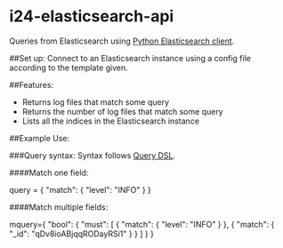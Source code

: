 # i24-elasticsearch-api

Queries from Elasticsearch using [Python Elasticsearch client](https://elasticsearch-py.readthedocs.io/en/v8.3.2/).

##Set up:
Connect to an Elasticsearch instance using a config file according to the template given.

##Features:
- Returns log files that match some query
- Returns the number of log files that match some query
- Lists all the indices in the Elasticsearch instance

##Example Use:

###Query syntax:
Syntax follows [Query DSL](https://www.elastic.co/guide/en/elasticsearch/reference/8.3/query-dsl.html).

####Match one field: 

query = {
    "match": {
        "level": "INFO"
    }
}

####Match multiple fields:

mquery={
    "bool": {
      "must": [
        {
          "match": {
            "level": "INFO"
          }
        },
        {
          "match": {
            "_id": "qDv8ioABjqqRODayRSi1"
          }
        }
      ]
    }
  }

